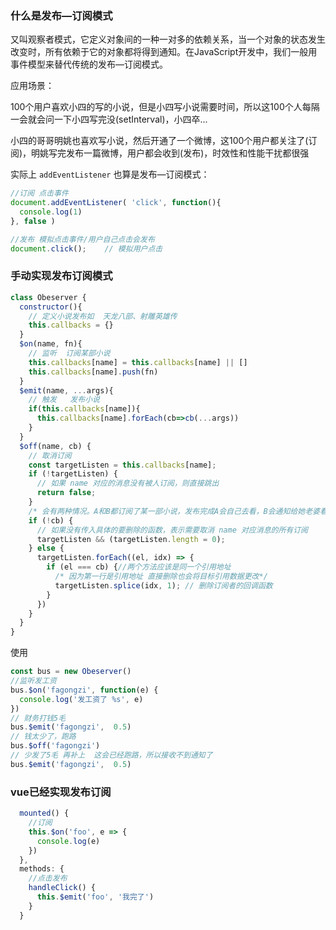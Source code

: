 ### 什么是发布—订阅模式
又叫观察者模式，它定义对象间的一种一对多的依赖关系，当一个对象的状态发生改变时，所有依赖于它的对象都将得到通知。在JavaScript开发中，我们一般用事件模型来替代传统的发布—订阅模式。

应用场景： 

100个用户喜欢小四的写的小说，但是小四写小说需要时间，所以这100个人每隔一会就会问一下小四写完没(setInterval)，小四卒...

小四的哥哥明姚也喜欢写小说，然后开通了一个微博，这100个用户都关注了(订阅)，明姚写完发布一篇微博，用户都会收到(发布)，时效性和性能干扰都很强



实际上 `addEventListener` 也算是发布—订阅模式： 
```js
//订阅 点击事件
document.addEventListener( 'click', function(){
  console.log(1)
}, false )

//发布 模拟点击事件/用户自己点击会发布
document.click();    // 模拟用户点击 
```

### 手动实现发布订阅模式
```js
class Obeserver {
  constructor(){
    // 定义小说发布如  天龙八部、射雕英雄传
    this.callbacks = {}
  }
  $on(name, fn){
    // 监听  订阅某部小说
    this.callbacks[name] = this.callbacks[name] || []
    this.callbacks[name].push(fn)
  }
  $emit(name, ...args){
    // 触发   发布小说
    if(this.callbacks[name]){
      this.callbacks[name].forEach(cb=>cb(...args))
    }
  }
  $off(name, cb) {
    // 取消订阅
    const targetListen = this.callbacks[name];
    if (!targetListen) {
      // 如果 name 对应的消息没有被人订阅，则直接跳出
      return false;
    }
    /* 会有两种情况。A和B都订阅了某一部小说，发布完成A会自己去看，B会通知给她老婆看，所以要区分回调。 */
    if (!cb) {
      // 如果没有传入具体的要删除的函数，表示需要取消 name 对应消息的所有订阅
      targetListen && (targetListen.length = 0);
    } else {
      targetListen.forEach((el, idx) => {
        if (el === cb) {//两个方法应该是同一个引用地址
          /* 因为第一行是引用地址 直接删除也会将目标引用数据更改*/
          targetListen.splice(idx, 1); // 删除订阅者的回调函数
        }
      })
    }
  }
}
```

使用
```js
const bus = new Obeserver()
//监听发工资
bus.$on('fagongzi', function(e) {
  console.log('发工资了 %s', e)
})
// 财务打钱5毛
bus.$emit('fagongzi',  0.5)
// 钱太少了，跑路
bus.$off('fagongzi')
// 少发了5毛 再补上  这会已经跑路，所以接收不到通知了
bus.$emit('fagongzi',  0.5)
```

### vue已经实现发布订阅
```js
  mounted() {
    //订阅
    this.$on('foo', e => {
      console.log(e)
    })
  },
  methods: {
    //点击发布
    handleClick() {
      this.$emit('foo', '我完了')
    }
  }
```